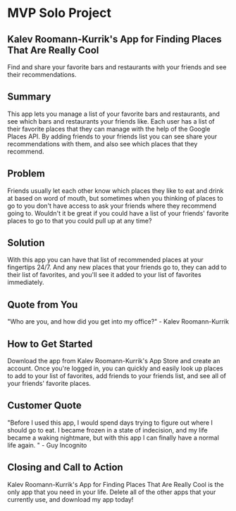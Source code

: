 # MVP Solo Project #

<!-- 
> This material was originally posted [here](http://www.quora.com/What-is-Amazons-approach-to-product-development-and-product-management). It is reproduced here for posterities sake.

There is an approach called "working backwards" that is widely used at Amazon. They work backwards from the customer, rather than starting with an idea for a product and trying to bolt customers onto it. While working backwards can be applied to any specific product decision, using this approach is especially important when developing new products or features.

For new initiatives a product manager typically starts by writing an internal press release announcing the finished product. The target audience for the press release is the new/updated product's customers, which can be retail customers or internal users of a tool or technology. Internal press releases are centered around the customer problem, how current solutions (internal or external) fail, and how the new product will blow away existing solutions.

If the benefits listed don't sound very interesting or exciting to customers, then perhaps they're not (and shouldn't be built). Instead, the product manager should keep iterating on the press release until they've come up with benefits that actually sound like benefits. Iterating on a press release is a lot less expensive than iterating on the product itself (and quicker!).

If the press release is more than a page and a half, it is probably too long. Keep it simple. 3-4 sentences for most paragraphs. Cut out the fat. Don't make it into a spec. You can accompany the press release with a FAQ that answers all of the other business or execution questions so the press release can stay focused on what the customer gets. My rule of thumb is that if the press release is hard to write, then the product is probably going to suck. Keep working at it until the outline for each paragraph flows. 

Oh, and I also like to write press-releases in what I call "Oprah-speak" for mainstream consumer products. Imagine you're sitting on Oprah's couch and have just explained the product to her, and then you listen as she explains it to her audience. That's "Oprah-speak", not "Geek-speak".

Once the project moves into development, the press release can be used as a touchstone; a guiding light. The product team can ask themselves, "Are we building what is in the press release?" If they find they're spending time building things that aren't in the press release (overbuilding), they need to ask themselves why. This keeps product development focused on achieving the customer benefits and not building extraneous stuff that takes longer to build, takes resources to maintain, and doesn't provide real customer benefit (at least not enough to warrant inclusion in the press release).
 -->
 
## Kalev Roomann-Kurrik's App for Finding Places That Are Really Cool ##
Find and share your favorite bars and restaurants with your friends and see their recommendations.

## Summary ##
  This app lets you manage a list of your favorite bars and restaurants, and see which bars and restaurants your friends like. Each user has a list of their favorite places that they can manage with the help of the Google Places API. By adding friends to your friends list you can see share your recommendations with them, and also see which places that they recommend.

## Problem ##
  Friends usually let each other know which places they like to eat and drink at based on word of mouth, but sometimes when you thinking of places to go to you don't have access to ask your friends where they recommend going to. Wouldn't it be great if you could have a list of your friends' favorite places to go to that you could pull up at any time?

## Solution ##
  With this app you can have that list of recommended places at your fingertips 24/7. And any new places that your friends go to, they can add to their list of favorites, and you'll see it added to your list of favorites immediately.

## Quote from You ##
  "Who are you, and how did you get into my office?" - Kalev Roomann-Kurrik 

## How to Get Started ##
  Download the app from Kalev Roomann-Kurrik's App Store and create an account. Once you're logged in, you can quickly and easily look up places to add to your list of favorites, add friends to your friends list, and see all of your friends' favorite places.

## Customer Quote ##
  "Before I used this app, I would spend days trying to figure out where I should go to eat. I became frozen in a state of indecision, and my life became a waking nightmare, but with this app I can finally have a normal life again. " - Guy Incognito 

## Closing and Call to Action ##
  Kalev Roomann-Kurrik's App for Finding Places That Are Really Cool is the only app that you need in your life. Delete all of the other apps that your currently use, and download my app today!

